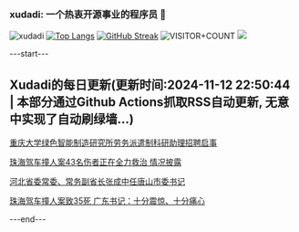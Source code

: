 ### xudadi: 一个热衷开源事业的程序员 👋

![xudadi](https://github-readme-stats-git-masterorgs-github-readme-stats-team.vercel.app/api?username=xudadi)
[![Top Langs](https://github-readme-stats.vercel.app/api/top-langs/?username=xudadi)](https://github.com/anuraghazra/github-readme-stats)
[![GitHub Streak](https://streak-stats.demolab.com?user=xudadi&locale=zh_Hans)](https://git.io/streak-stats)
![VISITOR+COUNT](https://komarev.com/ghpvc/?username=xudadi&label=VISITOR+COUNT)
![](https://raw.githubusercontent.com/xudadi/xudadi/main/assets/github-contribution-grid-snake.svg)


---start---

## Xudadi的每日更新(更新时间:2024-11-12 22:50:44 | 本部分通过Github Actions抓取RSS自动更新, 无意中实现了自动刷绿墙...)

[重庆大学绿色智能制造研究所劳务派遣制科研助理招聘启事](https://www.gongkaoleida.com/article/2191806)

[珠海驾车撞人案43名伤者正在全力救治 情况披露](https://m.163.com/news/article/JGQOS34A0001899O.html)

[河北省委常委、常务副省长张成中任唐山市委书记](https://m.163.com/news/article/JGQMJKOA0514R9P4.html)

[珠海驾车撞人案致35死 广东书记：十分震惊、十分痛心](https://m.163.com/news/article/JGQMC0RO0001899O.html)

---end---
